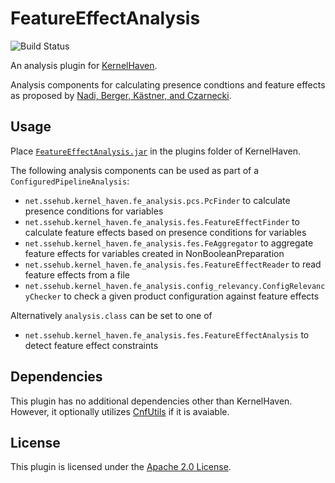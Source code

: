 # FeatureEffectAnalysis

![Build Status](http://jenkins.sse.uni-hildesheim.de/buildStatus/icon?job=KernelHaven_FeatureEffectAnalysis)

An analysis plugin for [KernelHaven](https://github.com/KernelHaven/KernelHaven).

Analysis components for calculating presence condtions and feature effects as proposed by [Nadi, Berger, Kästner, and Czarnecki](https://www.cs.cmu.edu/~ckaestne/pdf/tse15.pdf).

## Usage

Place [`FeatureEffectAnalysis.jar`](https://jenkins.sse.uni-hildesheim.de/view/KernelHaven/job/KernelHaven_FeatureEffectAnalysis/lastSuccessfulBuild/artifact/build/jar/FeatureEffectAnalysis.jar) in the plugins folder of KernelHaven.

The following analysis components can be used as part of a `ConfiguredPipelineAnalysis`:
* `net.ssehub.kernel_haven.fe_analysis.pcs.PcFinder` to calculate presence conditions for variables
* `net.ssehub.kernel_haven.fe_analysis.fes.FeatureEffectFinder` to calculate feature effects based on presence conditions for variables
* `net.ssehub.kernel_haven.fe_analysis.fes.FeAggregator` to aggregate feature effects for variables created in NonBooleanPreparation
* `net.ssehub.kernel_haven.fe_analysis.fes.FeatureEffectReader` to read feature effects from a file
* `net.ssehub.kernel_haven.fe_analysis.config_relevancy.ConfigRelevancyChecker` to check a given product configuration against feature effects

Alternatively `analysis.class` can be set to one of
* `net.ssehub.kernel_haven.fe_analysis.fes.FeatureEffectAnalysis` to detect feature effect constraints

## Dependencies

This plugin has no additional dependencies other than KernelHaven. However, it optionally utilizes [CnfUtils](https://github.com/KernelHaven/CnfUtils) if it is avaiable.

## License

This plugin is licensed under the [Apache 2.0 License](http://www.apache.org/licenses/LICENSE-2.0.html).
